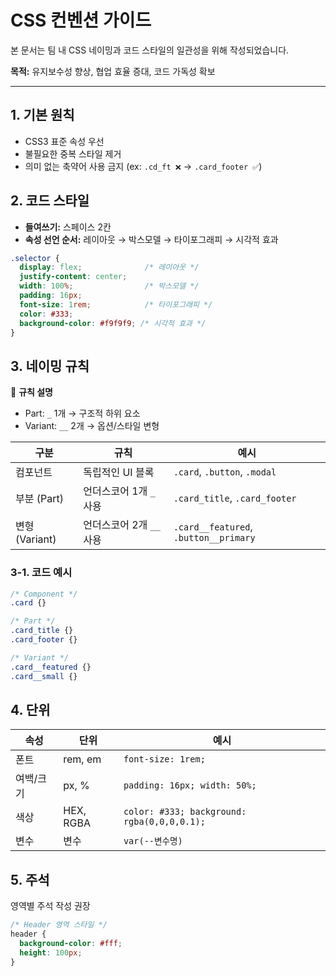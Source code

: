 # CSS 컨벤션 가이드

본 문서는 팀 내 CSS 네이밍과 코드 스타일의 일관성을 위해 작성되었습니다.

**목적:** 유지보수성 향상, 협업 효율 증대, 코드 가독성 확보

---

## 1. 기본 원칙
- CSS3 표준 속성 우선
- 불필요한 중복 스타일 제거
- 의미 없는 축약어 사용 금지 
  (ex: `.cd_ft ❌` → `.card_footer ✅`)



## 2. 코드 스타일
- **들여쓰기:** 스페이스 2칸
- **속성 선언 순서:** 레이아웃 → 박스모델 → 타이포그래피 → 시각적 효과

```css
.selector {
  display: flex;              /* 레이아웃 */
  justify-content: center;    
  width: 100%;                /* 박스모델 */
  padding: 16px;              
  font-size: 1rem;            /* 타이포그래피 */
  color: #333;
  background-color: #f9f9f9; /* 시각적 효과 */
}
```

## 3. 네이밍 규칙

📖 **규칙 설명**
- Part: `_` 1개 → 구조적 하위 요소
- Variant: `__` 2개 → 옵션/스타일 변형


| 구분           | 규칙                   | 예시                                      |
| ------------ | -------------------- | --------------------------------------- |
| 컴포넌트         | 독립적인 UI 블록           | `.card`, `.button`, `.modal`            |
| 부분 (Part)    | 언더스코어 1개 `_` 사용      | `.card_title`, `.card_footer`           |
| 변형 (Variant) | 언더스코어 2개 `__` 사용     | `.card__featured`, `.button__primary`   |




### 3-1. 코드 예시
```css
/* Component */
.card {}

/* Part */
.card_title {}
.card_footer {}

/* Variant */
.card__featured {}
.card__small {}

```

## 4. 단위
| 속성    | 단위        | 예시                                          |
| ----- | --------- | ------------------------------------------- |
| 폰트    | rem, em   | `font-size: 1rem;`                          |
| 여백/크기 | px, %     | `padding: 16px; width: 50%;`                |
| 색상    | HEX, RGBA | `color: #333; background: rgba(0,0,0,0.1);` |
| 변수    | 변수 | `var(--변수명)` |


## 5. 주석
영역별 주석 작성 권장
``` css
/* Header 영역 스타일 */
header {
  background-color: #fff;
  height: 100px;
}
```